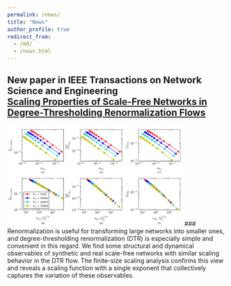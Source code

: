```yaml
---
permalink: /news/
title: "News"
author_profile: true
redirect_from: 
  - /md/
  - /news.html
---
```


## New paper in IEEE Transactions on Network Science and Engineering<br>[Scaling Properties of Scale-Free Networks in Degree-Thresholding Renormalization Flows](https://ieeexplore.ieee.org/abstract/document/10100895)<br>
<img src="../images/news_fig1.png" width="80%">
### Renormalization is useful for transforming large networks into smaller ones, and degree-thresholding renormalization (DTR) is especially simple and convenient in this regard. We find some structural and dynamical observables of synthetic and real scale-free networks with similar scaling behavior in the DTR flow. The finite-size scaling analysis confirms this view and reveals a scaling function with a single exponent that collectively captures the variation of these observables.<br>

